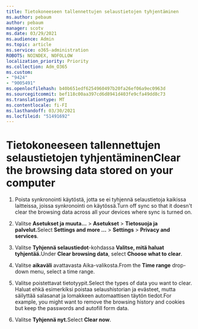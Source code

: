 ```yaml
---
title: Tietokoneeseen tallennettujen selaustietojen tyhjentäminen
ms.author: pebaum
author: pebaum
manager: scotv
ms.date: 03/29/2021
ms.audience: Admin
ms.topic: article
ms.service: o365-administration
ROBOTS: NOINDEX, NOFOLLOW
localization_priority: Priority
ms.collection: Adm_O365
ms.custom:
- "9424"
- "9005491"
ms.openlocfilehash: b40b651edf6254960497b20fa26ef06a9ec0963d
ms.sourcegitcommit: bef118c00aa397cd6d8941d403fe9cfa49dd8c73
ms.translationtype: MT
ms.contentlocale: fi-FI
ms.lasthandoff: 03/30/2021
ms.locfileid: "51491692"
---
```

# <a name="clear-the-browsing-data-stored-on-your-computer"></a><span data-ttu-id="51597-102">Tietokoneeseen tallennettujen selaustietojen tyhjentäminen</span><span class="sxs-lookup"><span data-stu-id="51597-102">Clear the browsing data stored on your computer</span></span>

1. <span data-ttu-id="51597-103">Poista synkronointi käytöstä, jotta se ei tyhjennä selaustietoja kaikissa laitteissa, joissa synkronointi on käytössä.</span><span class="sxs-lookup"><span data-stu-id="51597-103">Turn off sync so that it doesn't clear the browsing data across all your devices where sync is turned on.</span></span>

1. <span data-ttu-id="51597-104">Valitse **Asetukset ja muuta...**  >  **Asetukset**  >  **Tietosuoja ja palvelut.**</span><span class="sxs-lookup"><span data-stu-id="51597-104">Select **Settings and more ...** > **Settings** > **Privacy and services**.</span></span>

1. <span data-ttu-id="51597-105">Valitse **Tyhjennä selaustiedot**-kohdassa **Valitse, mitä haluat tyhjentää.**</span><span class="sxs-lookup"><span data-stu-id="51597-105">Under **Clear browsing data**, select **Choose what to clear**.</span></span>

1. <span data-ttu-id="51597-106">Valitse **aikaväli** avattavasta Aika-valikosta.</span><span class="sxs-lookup"><span data-stu-id="51597-106">From the **Time range** drop-down menu, select a time range.</span></span>

1. <span data-ttu-id="51597-107">Valitse poistettavat tietotyypit.</span><span class="sxs-lookup"><span data-stu-id="51597-107">Select the types of data you want to clear.</span></span> <span data-ttu-id="51597-108">Haluat ehkä esimerkiksi poistaa selaushistorian ja evästeet, mutta säilyttää salasanat ja lomakkeen automaattisen täytön tiedot.</span><span class="sxs-lookup"><span data-stu-id="51597-108">For example, you might want to remove the browsing history and cookies but keep the passwords and autofill form data.</span></span>

1. <span data-ttu-id="51597-109">Valitse **Tyhjennä nyt.**</span><span class="sxs-lookup"><span data-stu-id="51597-109">Select **Clear now**.</span></span>
